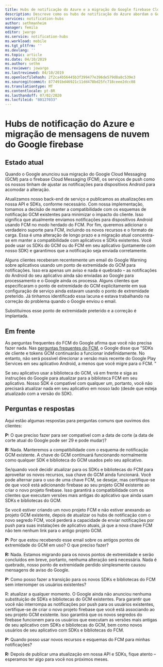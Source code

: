 ```yaml
---
title: Hubs de notificação do Azure e a migração do Google firebase Cloud Messaging (FCM)
description: Descreve como os hubs de notificação do Azure abordam o Google GCM para a migração FCM.
services: notification-hubs
author: sethmanheim
manager: femila
editor: jwargo
ms.service: notification-hubs
ms.workload: mobile
ms.tgt_pltfrm: ''
ms.devlang: ''
ms.topic: article
ms.date: 04/10/2019
ms.author: sethm
ms.reviewer: jowargo
ms.lastreviewed: 04/10/2019
ms.openlocfilehash: 2f2ca4b56445b3f399477e396de579d8a8c539e3
ms.sourcegitcommit: 877491bd46921c11dd478bd25fc718ceee2dcc08
ms.translationtype: MT
ms.contentlocale: pt-BR
ms.lasthandoff: 07/02/2020
ms.locfileid: "80127033"
---
```

# <a name="azure-notification-hubs-and-google-firebase-cloud-messaging-migration"></a>Hubs de notificação do Azure e migração de mensagens de nuvem do Google firebase

## <a name="current-state"></a>Estado atual

Quando o Google anunciou sua migração do Google Cloud Messaging (GCM) para o firebase Cloud Messaging (FCM), os serviços de push como os nossos tinham de ajustar as notificações para dispositivos Android para acomodar a alteração.

Atualizamos nosso back-end de serviço e publicamos as atualizações em nossa API e SDKs, conforme necessário. Com nossa implementação, tomamos a decisão de manter a compatibilidade com os esquemas de notificação GCM existentes para minimizar o impacto do cliente. Isso significa que atualmente enviamos notificações para dispositivos Android usando FCM no modo herdado do FCM. Por fim, queremos adicionar o verdadeiro suporte para FCM, incluindo os novos recursos e o formato de carga. Essa é uma alteração de longo prazo e a migração atual concentra-se em manter a compatibilidade com aplicativos e SDKs existentes. Você pode usar os SDKs do GCM ou do FCM em seu aplicativo (juntamente com nosso SDK) e garantimos que a notificação seja enviada corretamente.

Alguns clientes receberam recentemente um email do Google Warning sobre aplicativos usando um ponto de extremidade do GCM para notificações. Isso era apenas um aviso e nada é quebrado – as notificações do Android do seu aplicativo ainda são enviadas ao Google para processamento e o Google ainda os processa. Alguns clientes que especificaram o ponto de extremidade do GCM explicitamente em sua configuração de serviço ainda estavam usando o ponto de extremidade preterido. Já tínhamos identificado essa lacuna e estava trabalhando na correção do problema quando o Google enviou o email.

Substituímos esse ponto de extremidade preterido e a correção é implantada.

## <a name="going-forward"></a>Em frente

As perguntas frequentes do FCM do Google afirma que você não precisa fazer nada. Nas [perguntas frequentes do FCM](https://developers.google.com/cloud-messaging/faq), o Google disse que "SDKs de cliente e tokens GCM continuarão a funcionar indefinidamente. No entanto, não será possível direcionar a versão mais recente do Google Play Services em seu aplicativo Android, a menos que você migre para o FCM. "

Se seu aplicativo usar a biblioteca do GCM, vá em frente e siga as instruções do Google para atualizar para a biblioteca FCM em seu aplicativo. Nosso SDK é compatível com qualquer um, portanto, você não precisará atualizar nada em seu aplicativo em nosso lado (desde que esteja atualizado com a versão do SDK).

## <a name="questions-and-answers"></a>Perguntas e respostas

Aqui estão algumas respostas para perguntas comuns que ouvimos dos clientes:

**P:** O que preciso fazer para ser compatível com a data de corte (a data de corte atual do Google pode ser 29 e pode mudar)?

**R:** Nada. Manteremos a compatibilidade com o esquema de notificação GCM existente. A chave do GCM continuará funcionando normalmente como qualquer SDK e biblioteca do GCM usados pelo seu aplicativo.

Se/quando você decidir atualizar para os SDKs e bibliotecas do FCM para aproveitar os novos recursos, sua chave do GCM ainda funcionará. Você pode alternar para o uso de uma chave FCM, se desejar, mas certifique-se de que você está adicionando firebase ao seu projeto GCM existente ao criar o novo projeto firebase. Isso garantirá a compatibilidade com os clientes que executam versões mais antigas do aplicativo que ainda usam SDKs e bibliotecas do GCM.

Se você estiver criando um novo projeto FCM e não estiver anexando ao projeto GCM existente, depois de atualizar os hubs de notificação com o novo segredo FCM, você perderá a capacidade de enviar notificações por push para suas instalações de aplicativo atuais, já que a nova chave FCM não tem nenhum link para o antigo projeto GCM.

**P:** Por que estou recebendo esse email sobre os antigos pontos de extremidade do GCM em uso? O que preciso fazer?

**R:** Nada. Estamos migrando para os novos pontos de extremidade e serão concluídos em breve, portanto, nenhuma alteração será necessária. Nada é quebrado, nosso ponto de extremidade perdido simplesmente causou mensagens de aviso do Google.

**P:** Como posso fazer a transição para os novos SDKs e bibliotecas do FCM sem interromper os usuários existentes?

R: atualizar a qualquer momento. O Google ainda não anunciou nenhuma substituição de SDKs e bibliotecas do GCM existentes. Para garantir que você não interrompa as notificações por push para os usuários existentes, certifique-se de criar o novo projeto firebase que você está associando ao seu projeto GCM existente. Isso garantirá que os novos segredos do firebase funcionem para os usuários que executam as versões mais antigas de seu aplicativo com SDKs e bibliotecas do GCM, bem como novos usuários de seu aplicativo com SDKs e bibliotecas do FCM.

**P:** Quando posso usar novos recursos e esquemas do FCM para minhas notificações?

**R:** Depois de publicar uma atualização em nossa API e SDKs, fique atento – esperamos ter algo para você nos próximos meses.
